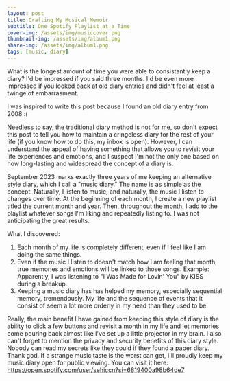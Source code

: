 ```yaml
---
layout: post
title: Crafting My Musical Memoir
subtitle: One Spotify Playlist at a Time
cover-img: /assets/img/musiccover.png
thumbnail-img: /assets/img/album1.png
share-img: /assets/img/album1.png
tags: [music, diary]
---
```


What is the longest amount of time you were able to consistantly keep a diary? I'd be impressed if you said three months. I'd be even more impressed if you looked back at old diary entries and didn't feel at least a twinge of embarrasment. 

I was inspired to write this post because I found an old diary entry from 2008 :(

Needless to say, the traditional diary method is not for me, so don't expect this post to tell you how to maintain a cringeless diary for the rest of your life (if you know how to do this, my inbox is open). However, I can understand the appeal of having something that allows you to revisit your life experiences and emotions, and I suspect I'm not the only one based on how long-lasting and widespread the concept of a diary is. 

September 2023 marks exactly three years of me keeping an alternative style diary, which I call a "music diary." The name is as simple as the concept. Naturally, I listen to music, and naturally, the music I listen to changes over time. At the beginning of each month, I create a new playlist titled the current month and year. Then, throughout the month, I add to the playlist whatever songs I'm liking and repeatedly listing to. I was not anticipating the great results.

What I discovered:
1. Each month of my life is completely different, even if I feel like I am doing the same things.
2. Even if the music I listen to doesn't match how I am feeling that month, true memories and emotions will be linked to those songs. Example: Apparently, I was listening to "I Was Made for Lovin' You" by KISS during a breakup. 
3. Keeping a music diary has has helped my memory, especially sequential memory, tremendously. My life and the sequence of events that it consist of seem a lot more orderly in my head than they used to be.

Really, the main benefit I have gained from keeping this style of diary is the ability to click a few buttons and revisit a month in my life and let memories come pouring back almost like I've set up a little projector in my brain. I also can't forget to mention the privacy and security benefits of this diary style. Nobody can read my secrets like they could if they found a paper diary. Thank god. If a strange music taste  is the worst can get, I'll proudly keep my music diary open for public viewing. You can visit it here: https://open.spotify.com/user/sehiccn?si=6819400a98b64de7




